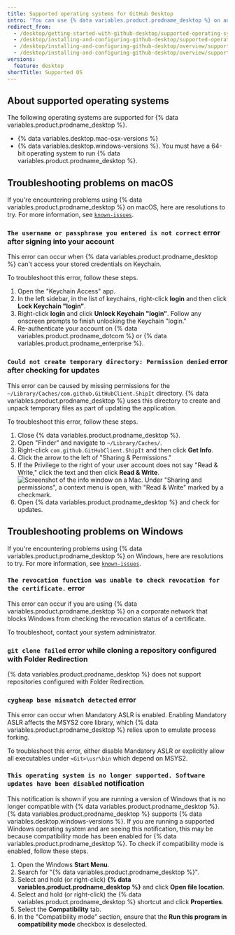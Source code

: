 ```yaml
---
title: Supported operating systems for GitHub Desktop
intro: 'You can use {% data variables.product.prodname_desktop %} on any supported operating system.'
redirect_from:
  - /desktop/getting-started-with-github-desktop/supported-operating-systems
  - /desktop/installing-and-configuring-github-desktop/supported-operating-systems
  - /desktop/installing-and-configuring-github-desktop/overview/supported-operating-systems
  - /desktop/installing-and-configuring-github-desktop/overview/supported-operating-systems-for-github-desktop
versions:
  feature: desktop
shortTitle: Supported OS
---
```

## About supported operating systems

The following operating systems are supported for {% data variables.product.prodname_desktop %}.
- {% data variables.desktop.mac-osx-versions %}
- {% data variables.desktop.windows-versions %}. You must have a 64-bit operating system to run {% data variables.product.prodname_desktop %}.

## Troubleshooting problems on macOS

If you're encountering problems using {% data variables.product.prodname_desktop %} on macOS, here are resolutions to try. For more information, see [`known-issues`](https://github.com/desktop/desktop/blob/development/docs/known-issues.md).

### `The username or passphrase you entered is not correct` error after signing into your account

This error can occur when {% data variables.product.prodname_desktop %} can't access your stored credentials on Keychain.

To troubleshoot this error, follow these steps.

1. Open the "Keychain Access" app.
1. In the left sidebar, in the list of keychains, right-click **login** and then click **Lock Keychain "login"**.
1. Right-click **login** and click **Unlock Keychain "login"**. Follow any onscreen prompts to finish unlocking the Keychain "login."
1. Re-authenticate your account on {% data variables.product.prodname_dotcom %} or {% data variables.product.prodname_enterprise %}.

### `Could not create temporary directory: Permission denied` error after checking for updates

This error can be caused by missing permissions for the `~/Library/Caches/com.github.GitHubClient.ShipIt` directory. {% data variables.product.prodname_desktop %} uses this directory to create and unpack temporary files as part of updating the application.

To troubleshoot this error, follow these steps.

1. Close {% data variables.product.prodname_desktop %}.
1. Open "Finder" and navigate to `~/Library/Caches/`.
1. Right-click `com.github.GitHubClient.ShipIt` and then click **Get Info**.
1. Click the arrow to the left of "Sharing & Permissions."
1. If the Privilege to the right of your user account does not say "Read & Write," click the text and then click **Read & Write**.
   ![Screenshot of the info window on a Mac. Under "Sharing and permissions", a context menu is open, with "Read & Write" marked by a checkmark.](/assets/images/help/desktop/mac-adjust-permissions.png)
1. Open {% data variables.product.prodname_desktop %} and check for updates.

## Troubleshooting problems on Windows

If you're encountering problems using {% data variables.product.prodname_desktop %} on Windows, here are resolutions to try. For more information, see [`known-issues`](https://github.com/desktop/desktop/blob/development/docs/known-issues.md).

### `The revocation function was unable to check revocation for the certificate.` error

This error can occur if you are using {% data variables.product.prodname_desktop %} on a corporate network that blocks Windows from checking the revocation status of a certificate.

To troubleshoot, contact your system administrator.

### `git clone failed` error while cloning a repository configured with Folder Redirection

{% data variables.product.prodname_desktop %} does not support repositories configured with Folder Redirection.

### `cygheap base mismatch detected` error

This error can occur when Mandatory ASLR is enabled. Enabling Mandatory ASLR affects the MSYS2 core library, which {% data variables.product.prodname_desktop %} relies upon to emulate process forking.

To troubleshoot this error, either disable Mandatory ASLR or explicitly allow all executables under `<Git>\usr\bin` which depend on MSYS2.

### `This operating system is no longer supported. Software updates have been disabled` notification

This notification is shown if you are running a version of Windows that is no longer compatible with {% data variables.product.prodname_desktop %}. {% data variables.product.prodname_desktop %} supports {% data variables.desktop.windows-versions %}. If you are running a supported Windows operating system and are seeing this notification, this may be because compatibility mode has been enabled for {% data variables.product.prodname_desktop %}. To check if compatibility mode is enabled, follow these steps.

1. Open the Windows **Start Menu**.
1. Search for "{% data variables.product.prodname_desktop %}".
1. Select and hold (or right-click) **{% data variables.product.prodname_desktop %}** and click **Open file location**.
1. Select and hold (or right-click) the {% data variables.product.prodname_desktop %} shortcut and click **Properties**.
1. Select the **Compatibility** tab.
1. In the "Compatibility mode" section, ensure that the **Run this program in compatibility mode** checkbox is deselected.
